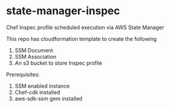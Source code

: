 # state-manager-inspec
Chef Inspec profile scheduled execution via AWS State Manager 

This repo has cloudformation template to create the following
  1. SSM Document
  2. SSM Association
  3. An s3 bucket to store Inspec profile

Prerequisites:
  1. SSM enabled instance
  2. Chef-cdk installed
  3. aws-sdk-ssm gem installed
